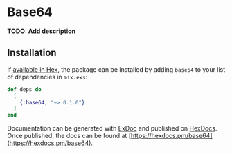 # Base64

**TODO: Add description**

## Installation

If [available in Hex](https://hex.pm/docs/publish), the package can be installed
by adding `base64` to your list of dependencies in `mix.exs`:

```elixir
def deps do
  [
    {:base64, "~> 0.1.0"}
  ]
end
```

Documentation can be generated with [ExDoc](https://github.com/elixir-lang/ex_doc)
and published on [HexDocs](https://hexdocs.pm). Once published, the docs can
be found at [https://hexdocs.pm/base64](https://hexdocs.pm/base64).


